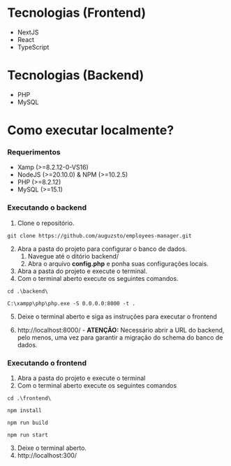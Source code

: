 # Tecnologias (Frontend)
 - NextJS
 - React
 - TypeScript

# Tecnologias (Backend)
 - PHP
 - MySQL

# Como executar localmente?
### Requerimentos
- Xamp (>=8.2.12-0-VS16)
- NodeJS (>=20.10.0) & NPM (>=10.2.5)
- PHP (>=8.2.12)
- MySQL (>=15.1)

### Executando o backend

1. Clone o repositório.
```
git clone https://github.com/auguzsto/employees-manager.git
```
2. Abra a pasta do projeto para configurar o banco de dados.
    1. Navegue até o ditório backend/
    2. Abra o arquivo **config.php** e ponha suas configurações locais.
3. Abra a pasta do projeto e execute o terminal.
4. Com o terminal aberto execute os seguintes comandos.
```
cd .\backend\ 
```
``` 
C:\xampp\php\php.exe -S 0.0.0.0:8000 -t .
```
5. Deixe o terminal aberto e siga as instruções para executar o frontend

6. http://localhost:8000/ - **ATENÇÃO:** Necessário abrir a URL do backend, pelo menos, uma vez para garantir a migração do schema do banco de dados.
### Executando o frontend
1. Abra a pasta do projeto e execute o terminal
2. Com o terminal aberto execute os seguintes comandos
```
cd .\frontend\
```
```
npm install
```
```
npm run build
```
```
npm run start
```
3. Deixe o terminal aberto.
5. http://localhost:300/

    